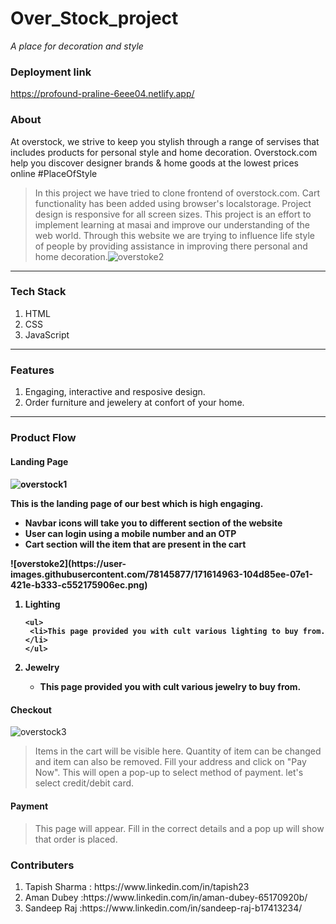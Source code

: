 # Over_Stock_project
_A place for decoration and style_
<!-- <hr> -->

<h3> Deployment link </h3>

<a href="https://profound-praline-6eee04.netlify.app/" target="_blank">https://profound-praline-6eee04.netlify.app/

<h3> About </h3>

At overstock, we strive to keep you stylish through a range of servises that includes products for personal style and home decoration. Overstock.com help you discover designer brands & home goods at the lowest prices online #PlaceOfStyle 

> In this project we have tried to clone frontend of overstock.com. Cart functionality has been added using browser's localstorage. Project design is responsive for all screen sizes. This project is an effort to implement learning at masai and improve our understanding of the web world.  Through this website we are trying to influence life style of people by providing assistance in improving there personal and home decoration.![overstoke2](https://user-images.githubusercontent.com/78145877/171614902-c3e87616-8e7b-4eef-8ced-2fd82f357b1e.png)


<hr>
<h3> Tech Stack </h3>
 
 
<ol>
 <li>HTML</li> 
 <li>CSS</li> 
 <li>JavaScript</li> 
</ol>

 <hr>
 
 <h3>Features</h3>
 
 1. Engaging, interactive and resposive design.
 2. Order furniture and jewelery at confort of your home.

 <hr>
 
 <h3> Product Flow </h3>
 
 <h4> Landing Page <h4>

 ![overstock1](https://user-images.githubusercontent.com/78145877/171613955-f2eedd46-03a2-4a52-8b10-162c7a4e2dd6.png)

  <p>This is the landing page of our best which is high engaging.</P>
  
  <ul>
   <li>Navbar icons will take you to different section of the website</li>
   <li>User can login using a mobile number and an OTP</li>
   <li>Cart section will the item that are present in the cart</li>
  </ul> 
  ![overstoke2](https://user-images.githubusercontent.com/78145877/171614963-104d85ee-07e1-421e-b333-c552175906ec.png)

  <ol>

   <li>Lighting</li>
      
    <ul>
     <li>This page provided you with cult various lighting to buy from.</li>
    </ul>
   <li>Jewelry</li>
    <ul>
     <li>This page provided you with cult various jewelry to buy from.</li>
    </ul>
  </ol>
  
  <h4> Checkout </h4>
  

  ![overstock3](https://user-images.githubusercontent.com/78145877/171614021-6e68fa67-505b-4988-8444-dc47cd18e403.png)
  > Items in the cart will be visible here. Quantity of item can be changed and item can also be removed. Fill your address and click on "Pay Now". This will open a pop-up to select method of payment. let's select credit/debit card. 
  
  
  <h4> Payment </h4>
 
  
  > This page will appear. Fill in the correct details and a pop up will show that order is placed. 
  




 <h3>Contributers </h3>
 <ol>
  
<!--   <a href="www.linkedin.com/in/tapish23"> LinkedIn </a> </li> -->
<!--   https://github.com/kakashi10-23 -->
<!--   <li>Tapish Sharma: <a href="https://github.com/kakashi10-23"> Github </a>  <a href="www.linkedin.com/in/tapish23"> LinkedIn </a> </li> -->
  
  <li>Tapish Sharma : https://www.linkedin.com/in/tapish23 </li>
  <li>Aman Dubey :https://www.linkedin.com/in/aman-dubey-65170920b/ </li>
  <li>Sandeep Raj :https://www.linkedin.com/in/sandeep-raj-b17413234/</li>
  

 </ol>
